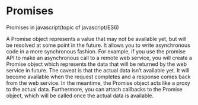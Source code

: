 # Promises
Promises in javascript(topic of javascript/ES6)

A Promise object represents a value that may not be available yet, but will be resolved at some point in the future. It allows you to write asynchronous code in a more synchronous fashion. For example, if you use the promise API to make an asynchronous call to a remote web service, you will create a Promise object which represents the data that will be returned by the web service in future. The caveat is that the actual data isn’t available yet. It will become available when the request completes and a response comes back from the web service. In the meantime, the Promise object acts like a proxy to the actual data. Furthermore, you can attach callbacks to the Promise object, which will be called once the actual data is available.
